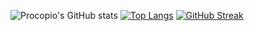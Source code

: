 
![Procopio's GitHub stats](https://github-readme-stats.vercel.app/api?username=GuilhermeProcopio&show_icons=true&theme=synthwave)
[![Top Langs](https://github-readme-stats.vercel.app/api/top-langs/?username=GuilhermeProcopio&langs_count=8)](https://github.com/GuilhermeProcopio/github-readme-stats)
[![GitHub Streak](https://github-readme-streak-stats.herokuapp.com/?user=GuilhermeProcopi&theme=dark)](https://git.io/streak-stats)
